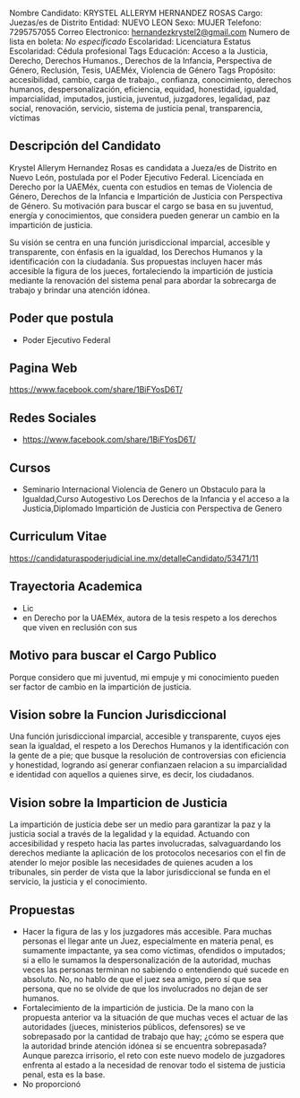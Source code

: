 Nombre Candidato: KRYSTEL ALLERYM HERNANDEZ ROSAS
Cargo: Juezas/es de Distrito
Entidad: NUEVO LEON
Sexo: MUJER
Telefono: 7295757055
Correo Electronico: hernandezkrystel2@gmail.com
Numero de lista en boleta: *No especificado*
Escolaridad: Licenciatura
Estatus Escolaridad: Cédula profesional
Tags Educación: Acceso a la Justicia, Derecho, Derechos Humanos., Derechos de la Infancia, Perspectiva de Género, Reclusión, Tesis, UAEMéx, Violencia de Género
Tags Propósito: accesibilidad, cambio, carga de trabajo., confianza, conocimiento, derechos humanos, despersonalización, eficiencia, equidad, honestidad, igualdad, imparcialidad, imputados, justicia, juventud, juzgadores, legalidad, paz social, renovación, servicio, sistema de justicia penal, transparencia, víctimas


## Descripción del Candidato 

Krystel Allerym Hernandez Rosas es candidata a Jueza/es de Distrito en Nuevo León, postulada por el Poder Ejecutivo Federal. Licenciada en Derecho por la UAEMéx, cuenta con estudios en temas de Violencia de Género, Derechos de la Infancia e Impartición de Justicia con Perspectiva de Género. Su motivación para buscar el cargo se basa en su juventud, energía y conocimientos, que considera pueden generar un cambio en la impartición de justicia.

Su visión se centra en una función jurisdiccional imparcial, accesible y transparente, con énfasis en la igualdad, los Derechos Humanos y la identificación con la ciudadanía.  Sus propuestas incluyen hacer más accesible la figura de los jueces, fortaleciendo la impartición de justicia mediante la renovación del sistema penal para abordar la sobrecarga de trabajo y brindar una atención idónea.


## Poder que postula

- Poder Ejecutivo Federal


## Pagina Web

https://www.facebook.com/share/1BiFYosD6T/


## Redes Sociales

- https://www.facebook.com/share/1BiFYosD6T/


## Cursos

- Seminario Internacional Violencia de Genero un Obstaculo para la Igualdad,Curso Autogestivo Los Derechos de la Infancia y el acceso a la Justicia,Diplomado Impartición de Justicia con Perspectiva de Genero


## Curriculum Vitae

https://candidaturaspoderjudicial.ine.mx/detalleCandidato/53471/11


## Trayectoria Academica

- Lic
- en Derecho por la UAEMéx, autora de la tesis  respeto a los derechos que viven en reclusión con sus


## Motivo para buscar el Cargo Publico

Porque considero que mi juventud, mi empuje y mi conocimiento pueden ser factor de cambio en la impartición de justicia.


## Vision sobre la Funcion Jurisdiccional

Una función jurisdiccional imparcial, accesible y transparente, cuyos ejes sean la igualdad, el respeto a los Derechos Humanos y la identificación con la gente de a pie; que busque la resolución de controversias con eficiencia y honestidad, logrando así generar confianzaen relacion a su imparcialidad e identidad con aquellos a quienes sirve, es decir, los ciudadanos.


## Vision sobre la Imparticion de Justicia

La impartición de justicia debe ser un medio para garantizar la paz y la justicia social a través de la legalidad y la equidad. Actuando con accesibilidad y respeto hacia las partes involucradas, salvaguardando los derechos mediante la aplicación de los protocolos necesarios con el fin de atender lo mejor posible las necesidades de quienes acuden a los tribunales, sin perder de vista que la labor jurisdiccional se funda en el servicio, la justicia y el conocimiento.


## Propuestas

- Hacer la figura de las y los juzgadores más accesible. Para muchas personas el llegar ante un Juez, especialmente en materia penal, es sumamente impactante, ya sea como víctimas, ofendidos o imputados; si a ello le sumamos la despersonalización de la autoridad, muchas veces las personas terminan no sabiendo o entendiendo qué sucede en absoluto. No, no hablo de que el juez sea amigo, pero sí que sea persona, que no se olvide de que los involucrados no dejan de ser humanos.
- Fortalecimiento de la impartición de justicia. De la mano con la propuesta anterior va la situación de que muchas veces el actuar de las autoridades (jueces, ministerios públicos, defensores) se ve sobrepasado por la cantidad de trabajo que hay; ¿cómo se espera que la autoridad brinde atención idónea si se encuentra sobrepasada? Aunque parezca irrisorio, el reto con este nuevo modelo de juzgadores enfrenta al estado a la necesidad de renovar todo el sistema de justicia penal, esta es la base.
- No proporcionó

